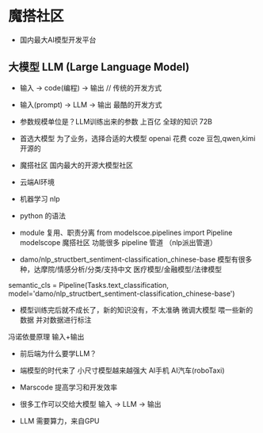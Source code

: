 # 魔搭社区
- 国内最大AI模型开发平台

## 大模型 LLM (Large Language Model)
- 输入 -> code(编程) -> 输出 // 传统的开发方式
- 输入(prompt) -> LLM -> 输出 最酷的开发方式
- 参数规模单位是？LLM训练出来的参数 上百亿 全球的知识 72B

- 首选大模型
 为了业务，选择合适的大模型
 openai 花费
 coze 豆包,qwen,kimi 开源的
- 魔搭社区
 国内最大的开源大模型社区
- 云端AI环境
- 机器学习 nlp
- python 的语法
 - module 复用、职责分离
 from modelscoe.pipelines import Pipeline
 modelscope 魔搭社区 功能很多 pipeline 管道 （nlp派出管道）

- damo/nlp_structbert_sentiment-classification_chinese-base
模型有很多种，达摩院/情感分析/分类/支持中文
医疗模型/金融模型/法律模型

semantic_cls = Pipeline(Tasks.text_classification, model='damo/nlp_structbert_sentiment-classification_chinese-base')

- 模型训练完后就不成长了，新的知识没有，不太准确
 微调大模型 喂一些新的数据 并对数据进行标注

 冯诺依曼原理 输入+输出

- 前后端为什么要学LLM？
 - 端模型的时代来了
   小尺寸模型越来越强大 AI手机 AI汽车(roboTaxi)
 - Marscode 提高学习和开发效率
 - 很多工作可以交给大模型
   输入 -> LLM -> 输出

- LLM 需要算力，来自GPU
